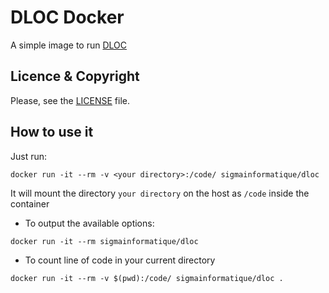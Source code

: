 # DLOC Docker

A simple image to run [DLOC](https://github.com/SigmaInformatique/dloc)

## Licence & Copyright

Please, see the [LICENSE](https://github.com/SigmaInformatique/dloc-docker/blob/master/LICENSE) file.

## How to use it

Just run:

```
docker run -it --rm -v <your directory>:/code/ sigmainformatique/dloc
```

It will mount the directory `your directory` on the host as `/code` inside the container 

* To output the available options:

```
docker run -it --rm sigmainformatique/dloc
```

* To count line of code in your current directory

```
docker run -it --rm -v $(pwd):/code/ sigmainformatique/dloc .
```
